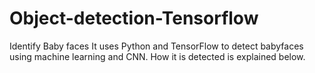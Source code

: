 # Object-detection-Tensorflow
Identify Baby faces 
It uses Python and TensorFlow to detect babyfaces using machine learning and CNN.
How it is detected is explained below.

